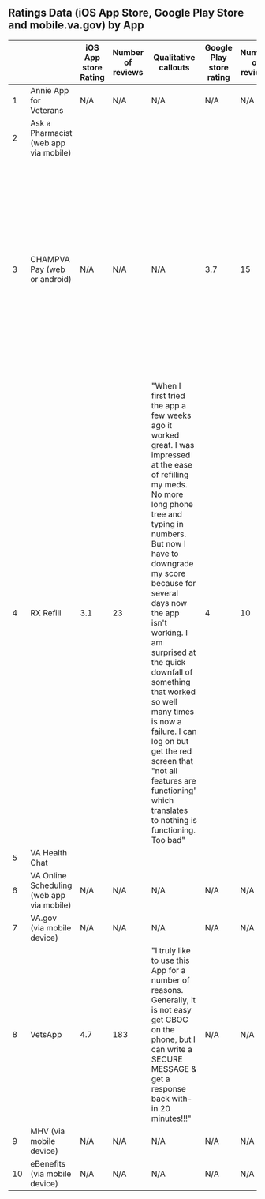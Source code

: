 ## Ratings Data (iOS App Store, Google Play Store and mobile.va.gov) by App

|    |                                           | iOS App store Rating | Number of reviews | Qualitative callouts                                                                                                                                                                                                                                                                                                                                                                                                                                                                       | Google Play store rating | Number of reviews | Qualitative callouts                                                                                                                                                                                                                                             | Mobile.va.gov rating | Number of reviews |
|----|-------------------------------------------|----------------------|-------------------|--------------------------------------------------------------------------------------------------------------------------------------------------------------------------------------------------------------------------------------------------------------------------------------------------------------------------------------------------------------------------------------------------------------------------------------------------------------------------------------------|--------------------------|-------------------|------------------------------------------------------------------------------------------------------------------------------------------------------------------------------------------------------------------------------------------------------------------|----------------------|-------------------|
| 1  | Annie App for Veterans                    | N/A                  | N/A               | N/A                                                                                                                                                                                                                                                                                                                                                                                                                                                                                        | N/A                      | N/A               | N/A                                                                                                                                                                                                                                                              | 3.7                  | 176               |
| 2  | Ask a Pharmacist (web app via mobile)     |                      |                   |                                                                                                                                                                                                                                                                                                                                                                                                                                                                                            |                          |                   |                                                                                                                                                                                                                                                                  |                      |                   |
| 3  | CHAMPVA Pay (web or android)              | N/A                  | N/A               | N/A                                                                                                                                                                                                                                                                                                                                                                                                                                                                                        | 3.7                      | 15                | - Being trained in coding makes it very easy to navigate this app. - Just like many VA items, this app is pointless. - Whats the purpose of knowing if Champva covers a procedure? Are you going to ask thr doctor to wait while you check each code beforehand? | 3.4                  | 61                |
| 4  | RX Refill                                 | 3.1                  | 23                | "When I first tried the app a few weeks ago it worked great. I was impressed at the ease of refilling my meds. No more long phone tree and typing in numbers. But now I have to downgrade my score because for several days now the app isn't working. I am surprised at the quick downfall of something that worked so well many times is now a failure. I can log on but get the red screen that "not all features are functioning" which translates to nothing is functioning. Too bad" | 4                        | 10                | "This app is excellent in that it is straight forward, easy to understand and very simple and uncomplicated to use. Cannot ask for more than that. I might add that, most importantly, it works seamlessly."                                                     | 3.6                  | 65                |
| 5  | VA Health Chat                            |                      |                   |                                                                                                                                                                                                                                                                                                                                                                                                                                                                                            |                          |                   |                                                                                                                                                                                                                                                                  |                      |                   |
| 6  | VA Online Scheduling (web app via mobile) | N/A                  | N/A               | N/A                                                                                                                                                                                                                                                                                                                                                                                                                                                                                        | N/A                      | N/A               |                                                                                                                                                                                                                                                                  |                      |                   |
| 7  | VA.gov (via mobile device)                | N/A                  | N/A               | N/A                                                                                                                                                                                                                                                                                                                                                                                                                                                                                        | N/A                      | N/A               | N/A                                                                                                                                                                                                                                                              | N/A                  | N/A               |
| 8  | VetsApp                                   | 4.7                  | 183               | "I truly like to use this App for a number of reasons. Generally, it is not easy get CBOC on the phone, but I can write a SECURE MESSAGE & get a response back with-in 20 minutes!!!"                                                                                                                                                                                                                                                                                                      | N/A                      | N/A               | N/A                                                                                                                                                                                                                                                              | N/A                  | N/A               |
| 9  | MHV (via mobile device)                   | N/A                  | N/A               | N/A                                                                                                                                                                                                                                                                                                                                                                                                                                                                                        | N/A                      | N/A               | N/A                                                                                                                                                                                                                                                              | N/A                  | N/A               |
| 10 | eBenefits (via mobile device)             | N/A                  | N/A               | N/A                                                                                                                                                                                                                                                                                                                                                                                                                                                                                        | N/A                      | N/A               | N/A                                                                                                                                                                                                                                                              | N/A                  | N/A               |
